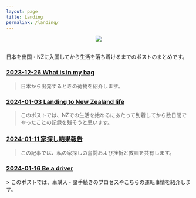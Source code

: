 ```yaml
---
layout: page
title: Landing
permalink: /landing/
---
```


<div style="text-align: center">
    <img src="../image/airnz.png"><br>
</div><br>

日本を出国・NZに入国してから生活を落ち着けるまでのポストのまとめです。

<h3>
<a href="https://mihiro1ll1.github.io/sono-in-nz/2023/12/26/what-is-in-my-bag.html" target="_blank">
2023-12-26 What is in my bag
</a>
</h3>

> 日本から出発するときの荷物を紹介します。



<h3>
<a href="https://mihiro1ll1.github.io/sono-in-nz/2024/01/03/landing-to-new-zealand-life.html" target="_blank">
2024-01-03 Landing to New Zealand life
</a>
</h3>

> このポストでは、NZでの生活を始めるにあたって到着してから数日間でやったことの記録を残そうと思います。



<h3>
<a href="https://mihiro1ll1.github.io/sono-in-nz/2024/01/11/%E5%AE%B6%E6%8E%A2%E3%81%97%E7%B5%90%E6%9E%9C%E5%A0%B1%E5%91%8A.html" target="_blank">
2024-01-11 家探し結果報告
</a>
</h3>

> この記事では、私の家探しの奮闘および挫折と教訓を共有します。



<h3>
<a href="https://mihiro1ll1.github.io/sono-in-nz/2024/01/16/be-a-driver.html" target="_blank">
2024-01-16 Be a driver
</a>
</h3>
> このポストでは、車購入・諸手続きのプロセスやこちらの運転事情を紹介します。

